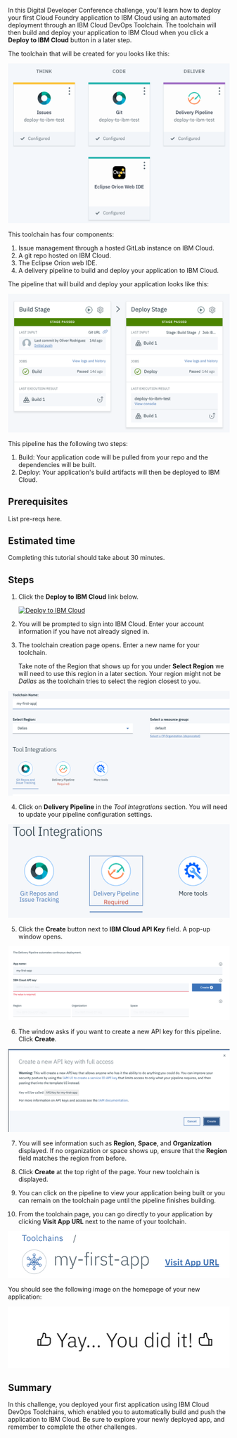 In this Digital Developer Conference challenge, you'll learn how to deploy your first Cloud Foundry application to IBM Cloud using an automated deployment through an IBM Cloud DevOps Toolchain. The toolchain will then build and deploy your application to IBM Cloud when you click a **Deploy to IBM Cloud** button in a later step.

The toolchain that will be created for you looks like this:

![IBM Cloud toolchain](images/toolchain.png)

This toolchain has four components:

1. Issue management through a hosted GitLab instance on IBM Cloud.
2. A git repo hosted on IBM Cloud.
3. The Eclipse Orion web IDE.
4. A delivery pipeline to build and deploy your application to IBM Cloud.

The pipeline that will build and deploy your application looks like this:

![Build and Deploy Pipeline](images/pipeline.png)

This pipeline has the following two steps:

1. Build: Your application code will be pulled from your repo and the dependencies will be built.
2. Deploy: Your application's build artifacts will then be deployed to IBM Cloud.

## Prerequisites

List pre-reqs here.

## Estimated time

Completing this tutorial should take about 30 minutes.

## Steps

1. Click the **Deploy to IBM Cloud** link below.

   [![Deploy to IBM Cloud](https://cloud.ibm.com/devops/setup/deploy/button.svg)](https://cloud.ibm.com/devops/setup/deploy?repository=https://github.com/omidmeh/ddc-challenge-1.git&branch=master)

2. You will be prompted to sign into IBM Cloud. Enter your account information if you have not already signed in.

3. The toolchain creation page opens. Enter a new name for your toolchain.

   Take note of the Region that shows up for you under **Select Region** we will need to use this region in a later section. Your region might not be *Dallas* as the toolchain tries to select the region closest to you. 

![new name](images/newName.png)

4. Click on **Delivery Pipeline** in the *Tool Integrations* section. You will need to update your pipeline configuration settings.

![Tool integrations](images/toolIntegrations.png)

5. Click the **Create** button next to **IBM Cloud API Key** field. A pop-up window opens.

![pipeline configurations](images/pipelineConfigurations.png)

6. The window asks if you want to create a new API key for this pipeline. Click **Create**.

![API popup](images/APICreate.png)

7. You will see information such as **Region**, **Space**, and **Organization** displayed. If no organization or space shows up, ensure that the **Region** field matches the region from before. 

8. Click **Create** at the top right of the page. Your new toolchain is displayed.

8. You can click on the pipeline to view your application being built or you can remain on the toolchain page until the pipeline finishes building.

9. From the toolchain page, you can go directly to your application by clicking **Visit App URL** next to the name of your toolchain.

![View app URL](images/viewAppURL.png)

You should see the following image on the homepage of your new application:

![thumbs up](./images/thumbsUp.png)

## Summary
In this challenge, you deployed your first application using IBM Cloud DevOps Toolchains, which enabled you to automatically build and push the application to IBM Cloud. Be sure to explore your newly deployed app, and remember to complete the other challenges.
